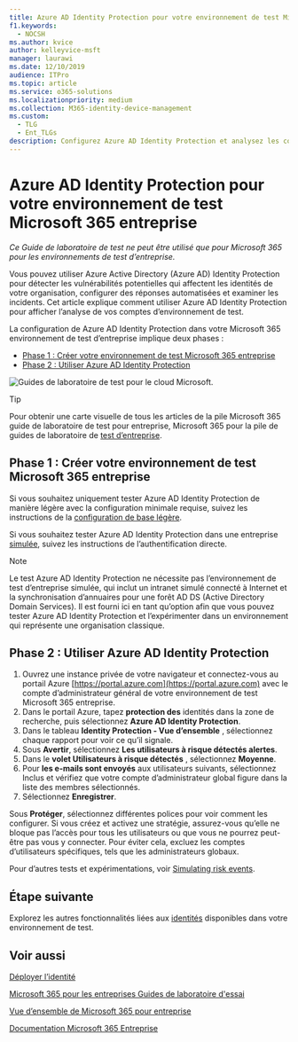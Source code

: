 ```yaml
---
title: Azure AD Identity Protection pour votre environnement de test Microsoft 365 entreprise
f1.keywords:
  - NOCSH
ms.author: kvice
author: kelleyvice-msft
manager: laurawi
ms.date: 12/10/2019
audience: ITPro
ms.topic: article
ms.service: o365-solutions
ms.localizationpriority: medium
ms.collection: M365-identity-device-management
ms.custom:
  - TLG
  - Ent_TLGs
description: Configurez Azure AD Identity Protection et analysez les comptes actuels dans votre Microsoft 365 environnement de test d’entreprise.
---
```


# <a name="azure-ad-identity-protection-for-your-microsoft-365-for-enterprise-test-environment"></a>Azure AD Identity Protection pour votre environnement de test Microsoft 365 entreprise

*Ce Guide de laboratoire de test ne peut être utilisé que pour Microsoft 365 pour les environnements de test d’entreprise.*

Vous pouvez utiliser Azure Active Directory (Azure AD) Identity Protection pour détecter les vulnérabilités potentielles qui affectent les identités de votre organisation, configurer des réponses automatisées et examiner les incidents. Cet article explique comment utiliser Azure AD Identity Protection pour afficher l’analyse de vos comptes d’environnement de test.

La configuration de Azure AD Identity Protection dans votre Microsoft 365 environnement de test d’entreprise implique deux phases :

- [Phase 1 : Créer votre environnement de test Microsoft 365 entreprise](#phase-1-build-out-your-microsoft-365-for-enterprise-test-environment)
- [Phase 2 : Utiliser Azure AD Identity Protection](#phase-2-use-azure-ad-identity-protection)

![Guides de laboratoire de test pour le cloud Microsoft.](../media/m365-enterprise-test-lab-guides/cloud-tlg-icon.png) 
    
> [!TIP]
> Pour obtenir une carte visuelle de tous les articles de la pile Microsoft 365 guide de laboratoire de test pour entreprise, Microsoft 365 pour la pile de guides de laboratoire de [test d’entreprise](../downloads/Microsoft365EnterpriseTLGStack.pdf).
  
## <a name="phase-1-build-out-your-microsoft-365-for-enterprise-test-environment"></a>Phase 1 : Créer votre environnement de test Microsoft 365 entreprise

Si vous souhaitez uniquement tester Azure AD Identity Protection de manière légère avec la configuration minimale requise, suivez les instructions de la [configuration de base légère](lightweight-base-configuration-microsoft-365-enterprise.md).
  
Si vous souhaitez tester Azure AD Identity Protection dans une entreprise [simulée](pass-through-auth-m365-ent-test-environment.md), suivez les instructions de l’authentification directe.
  
> [!NOTE]
> Le test Azure AD Identity Protection ne nécessite pas l’environnement de test d’entreprise simulée, qui inclut un intranet simulé connecté à Internet et la synchronisation d’annuaires pour une forêt AD DS (Active Directory Domain Services). Il est fourni ici en tant qu’option afin que vous pouvez tester Azure AD Identity Protection et l’expérimenter dans un environnement qui représente une organisation classique.
  
## <a name="phase-2-use-azure-ad-identity-protection"></a>Phase 2 : Utiliser Azure AD Identity Protection

1. Ouvrez une instance privée de votre navigateur et connectez-vous au portail Azure [https://portal.azure.com](https://portal.azure.com) avec le compte d’administrateur général de votre environnement de test Microsoft 365 entreprise.
2. Dans le portail Azure, tapez **protection des** identités dans la zone de recherche, puis sélectionnez **Azure AD Identity Protection**.
3. Dans le tableau **Identity Protection - Vue d’ensemble** , sélectionnez chaque rapport pour voir ce qu’il signale.
4. Sous **Avertir**, sélectionnez **Les utilisateurs à risque détectés alertes**.
5. Dans le **volet Utilisateurs à risque détectés** , sélectionnez **Moyenne**.
6. Pour **les e-mails sont envoyés** aux utilisateurs  suivants, sélectionnez Inclus et vérifiez que votre compte d’administrateur global figure dans la liste des membres sélectionnés.
7. Sélectionnez **Enregistrer**.

Sous **Protéger**, sélectionnez différentes polices pour voir comment les configurer. Si vous créez et activez une stratégie, assurez-vous qu’elle ne bloque pas l’accès pour tous les utilisateurs ou que vous ne pourrez peut-être pas vous y connecter. Pour éviter cela, excluez les comptes d’utilisateurs spécifiques, tels que les administrateurs globaux.

Pour d’autres tests et expérimentations, voir [Simulating risk events](/azure/active-directory/active-directory-identityprotection-playbook).

## <a name="next-step"></a>Étape suivante

Explorez les autres fonctionnalités liées aux [identités](m365-enterprise-test-lab-guides.md#identity) disponibles dans votre environnement de test.

## <a name="see-also"></a>Voir aussi

[Déployer l’identité](deploy-identity-solution-overview.md)

[Microsoft 365 pour les entreprises Guides de laboratoire d'essai](m365-enterprise-test-lab-guides.md)

[Vue d’ensemble de Microsoft 365 pour entreprise](microsoft-365-overview.md)

[Documentation Microsoft 365 Entreprise](/microsoft-365-enterprise/)